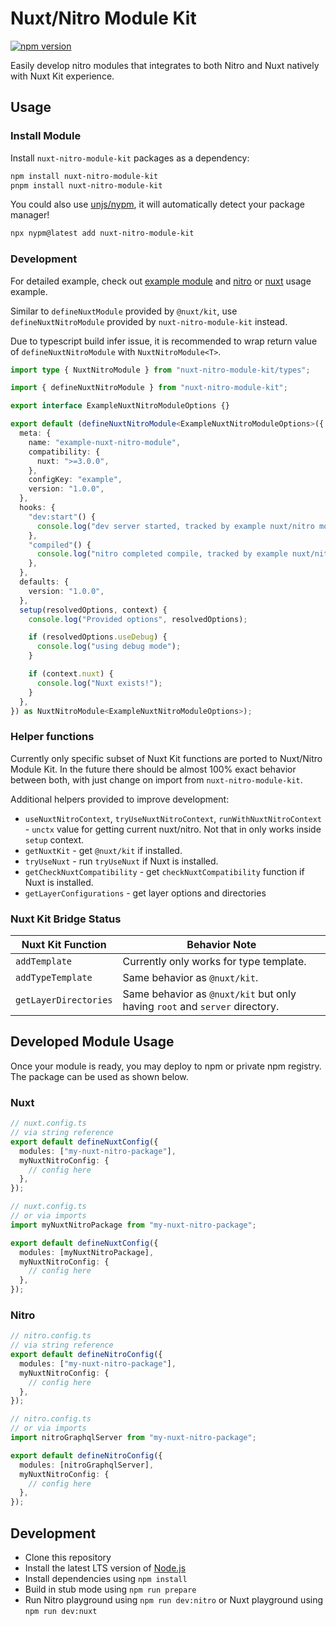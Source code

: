 # Nuxt/Nitro Module Kit

[![npm version](https://img.shields.io/npm/v/nuxt-nitro-module-kit)](https://npmjs.com/package/nuxt-nitro-module-kit)

Easily develop nitro modules that integrates to both Nitro and Nuxt natively with Nuxt Kit experience.

## Usage

### Install Module

Install `nuxt-nitro-module-kit` packages as a dependency:
```sh
npm install nuxt-nitro-module-kit
pnpm install nuxt-nitro-module-kit
```

You could also use [unjs/nypm](https://nypm.unjs.io), it will automatically detect your package manager!

```sh
npx nypm@latest add nuxt-nitro-module-kit
```

### Development

For detailed example, check out [example module](./examples/module/) and [nitro](./examples/nitro/) or [nuxt](./examples/nuxt/) usage example.

Similar to `defineNuxtModule` provided by `@nuxt/kit`, use `defineNuxtNitroModule` provided by `nuxt-nitro-module-kit` instead.

Due to typescript build infer issue, it is recommended to wrap return value of `defineNuxtNitroModule` with `NuxtNitroModule<T>`.

```ts
import type { NuxtNitroModule } from "nuxt-nitro-module-kit/types";

import { defineNuxtNitroModule } from "nuxt-nitro-module-kit";

export interface ExampleNuxtNitroModuleOptions {}

export default (defineNuxtNitroModule<ExampleNuxtNitroModuleOptions>({
  meta: {
    name: "example-nuxt-nitro-module",
    compatibility: {
      nuxt: ">=3.0.0",
    },
    configKey: "example",
    version: "1.0.0",
  },
  hooks: {
    "dev:start"() {
      console.log("dev server started, tracked by example nuxt/nitro module");
    },
    "compiled"() {
      console.log("nitro completed compile, tracked by example nuxt/nitro module");
    },
  },
  defaults: {
    version: "1.0.0",
  },
  setup(resolvedOptions, context) {
    console.log("Provided options", resolvedOptions);

    if (resolvedOptions.useDebug) {
      console.log("using debug mode");
    }

    if (context.nuxt) {
      console.log("Nuxt exists!");
    }
  },
}) as NuxtNitroModule<ExampleNuxtNitroModuleOptions>);
```

### Helper functions

Currently only specific subset of Nuxt Kit functions are ported to Nuxt/Nitro Module Kit.
In the future there should be almost 100% exact behavior between both, with just change on import from `nuxt-nitro-module-kit`.

Additional helpers provided to improve development:
- `useNuxtNitroContext`, `tryUseNuxtNitroContext`, `runWithNuxtNitroContext` - `unctx` value for getting current nuxt/nitro. Not that in only works inside `setup` context.
- `getNuxtKit` - get `@nuxt/kit` if installed.
- `tryUseNuxt` - run `tryUseNuxt` if Nuxt is installed.
- `getCheckNuxtCompatibility` - get `checkNuxtCompatibility` function if Nuxt is installed.
- `getLayerConfigurations` - get layer options and directories

### Nuxt Kit Bridge Status

Nuxt Kit Function     | Behavior Note
 -------------------- | -------------------------
`addTemplate`         | Currently only works for type template.
`addTypeTemplate`     | Same behavior as `@nuxt/kit`.
`getLayerDirectories` | Same behavior as `@nuxt/kit` but only having `root` and `server` directory.

## Developed Module Usage

Once your module is ready, you may deploy to npm or private npm registry. The package can be used as shown below.

### Nuxt

```typescript
// nuxt.config.ts
// via string reference
export default defineNuxtConfig({
  modules: ["my-nuxt-nitro-package"],
  myNuxtNitroConfig: {
    // config here
  },
});
```

```typescript
// nuxt.config.ts
// or via imports
import myNuxtNitroPackage from "my-nuxt-nitro-package";

export default defineNuxtConfig({
  modules: [myNuxtNitroPackage],
  myNuxtNitroConfig: {
    // config here
  },
});
```

### Nitro

```typescript
// nitro.config.ts
// via string reference
export default defineNitroConfig({
  modules: ["my-nuxt-nitro-package"],
  myNuxtNitroConfig: {
    // config here
  },
});
```

```typescript
// nitro.config.ts
// or via imports
import nitroGraphqlServer from "my-nuxt-nitro-package";

export default defineNitroConfig({
  modules: [nitroGraphqlServer],
  myNuxtNitroConfig: {
    // config here
  },
});
```

## Development

- Clone this repository
- Install the latest LTS version of [Node.js](https://nodejs.org/en/)
- Install dependencies using `npm install`
- Build in stub mode using `npm run prepare`
- Run Nitro playground using `npm run dev:nitro` or Nuxt playground using `npm run dev:nuxt`
